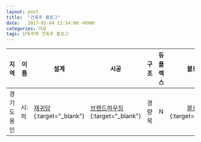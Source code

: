 ```yaml
---
layout: post
title:  "건축주 블로그"
date:   2017-02-04 11:54:00 +0900
categories: 자료
tags: 단독주택 건축주 블로그
---
```


| 지역 | 이름 | 설계 | 시공 | 구조 | 듀플렉스 | 블로그 | 링크 |
| --- | --- | --- | --- | :-: | :---: | :---: | --- |
| 경기도 용인 | 시:적 | [재귀당][01]{:target="_blank"} | [브랜드하우징][01_1]{:target="_blank"} | 경량목 | N | [블로그][01_blog]{:target="_blank"} | [전원속의 내집][01_2]{:target="_blank"} |

[01]: http://jaeguidang.com/220817933649
[01_blog]: http://artknitting.blog.me/220820782093
[01_1]: http://cafe.naver.com/metalwood
[01_2]: http://navercast.naver.com/magazine_contents.nhn?rid=1433&contents_id=125586